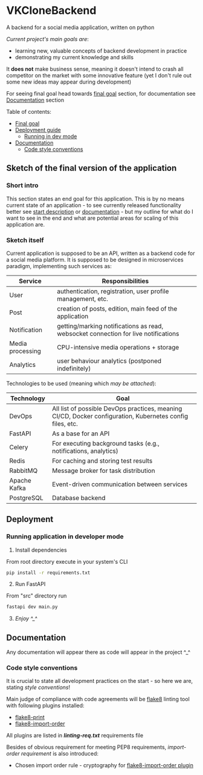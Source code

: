 # VKCloneBackend
A backend for a social media application, written on python

_Current project's main goals are_:
- learning new, valuable concepts of backend development in practice
- demonstrating my current knowledge and skills

It **does not** make business sense, meaning it doesn't intend to crash all 
competitor on the market with some innovative feature (yet I don't rule out 
some new ideas may appear during development)

For seeing final goal head towards [final goal](#sketch-of-the-final-version-of-the-application) section,
for documentation see [Documentation](#documentation) section

Table of contents:
- [Final goal](#sketch-of-the-final-version-of-the-application)
- [Deployment guide](#deployment)
  - [Running in dev mode](#running-application-in-developer-mode) 
- [Documentation](#documentation)
  - [Code style conventions](#) 

## Sketch of the final version of the application

### Short intro
This section states an end goal for this application. This is by no means current state of an 
application - to see currently released functionality better see [start description](#vkclonebackend) or 
[documentation](#documentation) - but my outline for what do I want to see in the end and what are potential areas
for scaling of this application are.

### Sketch itself

Current application is supposed to be an API, written as a backend code for a social media platform.
It is supposed to be designed in microservices paradigm, implementing such services as:

| Service | Responsibilities |
| ------- | ----------- |
| User | authentication, registration, user profile management, etc. |
| Post | creation of posts, edition, main feed of the application |
| Notification | getting/marking notifications as read, websocket connection for live notifications |
| Media processing | CPU-intensive media operations + storage |
| Analytics | user behaviour analytics (postponed indefinitely) |

Technologies to be used (meaning which _may be attached_):

| Technology | Goal |
| ------- | ----------- |
| DevOps | All list of possible DevOps practices, meaning CI/CD, Docker configuration, Kubernetes config files, etc. |
| FastAPI | As a base for an API |
| Celery | For executing background tasks (e.g., notifications, analytics) |
| Redis | For caching and storing test results |
| RabbitMQ | Message broker for task distribution |
| Apache Kafka | Event-driven communication between services |
| PostgreSQL | Database backend |


## Deployment
### Running application in developer mode
1. Install dependencies

From root directory execute in your system's CLI
```bash
pip install -r requirements.txt
```
2. Run FastAPI

From "src" directory run
```bash
fastapi dev main.py
``` 
3. _Enjoy ^\_^_

## Documentation

Any documentation will appear there as code will appear in the project ^_^

### Code style conventions
It is crucial to state all development practices on the start - so here we are, stating _style conventions_!

Main judge of compliance with code agreements will be [flake8](https://flake8.pycqa.org/en/latest/) linting tool with following plugins installed:
- [flake8-print](https://pypi.org/project/flake8-print/)
- [flake8-import-order](https://pypi.org/project/flake8-import-order/)

All plugins are listed in **_linting-req.txt_** requirements file

Besides of obvious requirement for meeting PEP8 requirements, _import-order requirement_ is also introduced:

- Chosen import order rule - cryptography for [flake8-import-order plugin](https://pypi.org/project/flake8-import-order/)